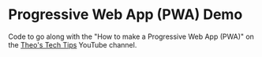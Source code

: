 # Progressive Web App (PWA) Demo
Code to go along with the "How to make a Progressive Web App (PWA)" on the [Theo's Tech Tips](https://youtube.com/theostechtips) YouTube channel.
